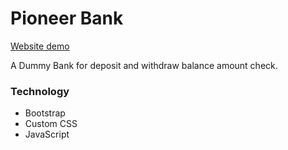 # Pioneer Bank

[Website demo](http://faisalcep.github.io/pioneer-bank)

A Dummy Bank for deposit and withdraw balance amount check.

### Technology

- Bootstrap
- Custom CSS
- JavaScript
